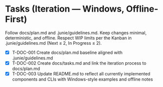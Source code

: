 # Tasks (Iteration — Windows, Offline-First)

Follow docs/plan.md and .junie/guidelines.md. Keep changes minimal, deterministic, and offline. Respect WIP limits per the Kanban in .junie/guidelines.md (Next ≤ 2, In Progress ≤ 2).

- [x] T-DOC-001 Create docs/plan.md baseline aligned with .junie/guidelines.md
- [x] T-DOC-002 Create docs/tasks.md and link the iteration process to docs/plan.md
- [x] T-DOC-003 Update README.md to reflect all currently implemented components and CLIs with Windows-style examples and offline notes
